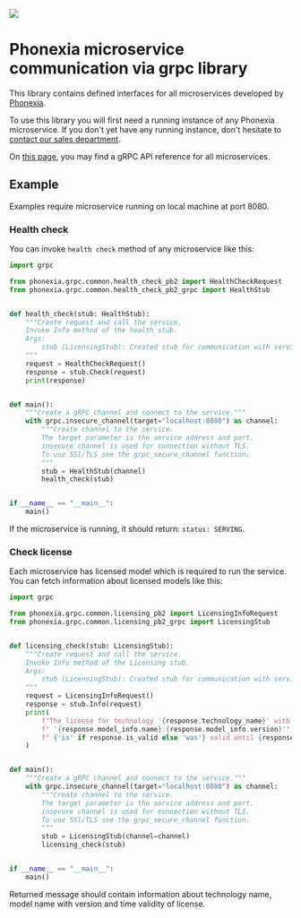 ![](https://www.phonexia.com/wp-content/uploads/phonexia-logo-transparent-500px.png)

# Phonexia microservice communication via grpc library

This library contains defined interfaces for all microservices developed by [Phonexia](https://phonexia.com).

To use this library you will first need a running instance of any Phonexia microservice. If you don't yet have any running instance, don't hesitate to [contact our sales department](mailto:info@phonexia.com).

On [this page](https://docs.cloud.phonexia.com/docs/grpc/), you may find a gRPC API reference for all microservices.

## Example

Examples require microservice running on local machine at port 8080.

### Health check

You can invoke `health check` method of any microservice like this:

```python
import grpc

from phonexia.grpc.common.health_check_pb2 import HealthCheckRequest
from phonexia.grpc.common.health_check_pb2_grpc import HealthStub


def health_check(stub: HealthStub):
    """Create request and call the service.
    Invoke Info method of the health stub.
    Args:
        stub (LicensingStub): Created stub for communication with service.
    """
    request = HealthCheckRequest()
    response = stub.Check(request)
    print(response)


def main():
    """Create a gRPC channel and connect to the service."""
    with grpc.insecure_channel(target="localhost:8080") as channel:
        """Create channel to the service.
        The target parameter is the service address and port.
        insecure channel is used for connection without TLS.
        To use SSl/TLS see the grpc_secure_channel function.
        """
        stub = HealthStub(channel)
        health_check(stub)


if __name__ == "__main__":
    main()

```

If the microservice is running, it should return: `status: SERVING`.

### Check license

Each microservice has licensed model which is required to run the service. You can fetch information about licensed models like this:

```python
import grpc

from phonexia.grpc.common.licensing_pb2 import LicensingInfoRequest
from phonexia.grpc.common.licensing_pb2_grpc import LicensingStub


def licensing_check(stub: LicensingStub):
    """Create request and call the service.
    Invoke Info method of the Licensing stub.
    Args:
        stub (LicensingStub): Created stub for communication with service.
    """
    request = LicensingInfoRequest()
    response = stub.Info(request)
    print(
        f"The license for technology '{response.technology_name}' with model"
        f" '{response.model_info.name}:{response.model_info.version}'"
        f" {'is' if response.is_valid else 'was'} valid until {response.valid_until}."
    )


def main():
    """Create a gRPC channel and connect to the service."""
    with grpc.insecure_channel(target="localhost:8080") as channel:
        """Create channel to the service.
        The target parameter is the service address and port.
        insecure channel is used for connection without TLS.
        To use SSl/TLS see the grpc_secure_channel function.
        """
        stub = LicensingStub(channel=channel)
        licensing_check(stub)


if __name__ == "__main__":
    main()

```

Returned message should contain information about technology name, model name with version and time validity of license.
